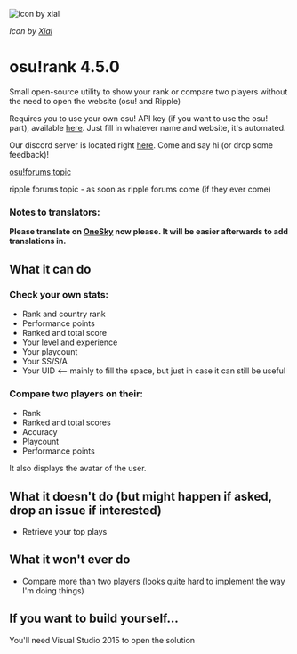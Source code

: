 ![icon by xial](http://puu.sh/stg7G/04ad0ed806.png)

_Icon by [Xial](https://osu.ppy.sh/u/Xial)_

# osu!rank 4.5.0

Small open-source utility to show your rank or compare two players without the need to open the website (osu! and Ripple)

Requires you to use your own osu! API key (if you want to use the osu! part), available [here](http://osu.ppy.sh/p/api). Just fill in whatever name and website, it's automated.

Our discord server is located right [here](https://discord.gg/Uydavrp). Come and say hi (or drop some feedback)! 

[osu!forums topic](https://osu.ppy.sh/forum/t/478865)

ripple forums topic - as soon as ripple forums come (if they ever come)

### Notes to translators:

**Please translate on [OneSky](http://osbr5ar.oneskyapp.com/collaboration/project?id=91868) now please. It will be easier afterwards to add translations in.**

What it can do
--------------
### Check your own stats:
* Rank and country rank
* Performance points
* Ranked and total score
* Your level and experience
* Your playcount
* Your SS/S/A
* Your UID <-- mainly to fill the space, but just in case it can still be useful

### Compare two players on their:
* Rank
* Ranked and total scores
* Accuracy
* Playcount
* Performance points

It also displays the avatar of the user.

What it doesn't do (but might happen if asked, drop an issue if interested)
------------------------------------
* Retrieve your top plays

What it won't ever do
---------------------
* Compare more than two players (looks quite hard to implement the way I'm doing things)

If you want to build yourself...
--------------------------------
You'll need Visual Studio 2015 to open the solution
